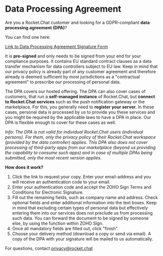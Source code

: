 # Data Processing Agreement

Are you a Rocket.Chat customer and looking for a GDPR-compliant **data processing agreement (DPA)**?

You can find one here:

[Link to Data Processing Agreement Signature Form](https://sign.zoho.com/signform?form\_link=234b4d535f495623d70dd82f224c3e5934721c48021f650513e1c4b57fe79e962ee536c2f6aad51c7368f76df5cf60d50d6f45c9f7bd43ad1092195a08b56917819b6128a6e5c1bd#)

It is **pre-signed** and only needs to be signed from your end for your compliance purposes. It contains EU standard contract clauses as a data transfer mechanism for data controllers subject to EU law. Keep in mind that our privacy policy is already part of any customer agreement and therefore already is deemed sufficient by most jurisdictions as a "contractual agreement" to prescribe our processing of personal data.

The DPA covers our hosted offering. The DPA can also cover cases of customers, that run a **self-managed instance** of Rocket.Chat, but **connect to Rocket.Chat services** such as the push notification gateway or the marketplace. For this, you generally need to **register your server.** In these cases, personal data is processed by us to provide you these services and you might be required by the applicable laws to have a DPA in place. Our DPA is flexible enough to cover for these cases as well.

_Info: The DPA is not valid for individual Rocket.Chat users (individual persons). For them, only the privacy policy of their Rocket.Chat workspace (provided by the data controller) applies. This DPA also does not cover processing of third-party apps from our marketplace (beyond us providing the capability to consume such apps) and in case of multiple DPAs being submitted, only the most recent version applies._

**How does it work?**

1. Click the link to request your copy. Enter your email-address and you will receive an authentication code to your email.
2. Enter your authentication code and accept the ZOHO Sign Terms and Conditions for Electronic Signature.
3. Fill out the remaining fields, such as company name and address. Check optional fields and enter additional information into the text boxes. Keep in mind that excluding certain types of personal data but effectively entering them into our services does not preclude us from processing such data. You can forward the document to be signed by someone else, by using the function within ZOHO Sign.
4. Once all mandatory fields are filled out, click "finish".
5. Choose your delivery method (download a copy or send via email). A copy of the DPA with your signature will be mailed to us automatically.

For questions, contact [privacy@rocket.chat](mailto:privacy@rocket.chat)
